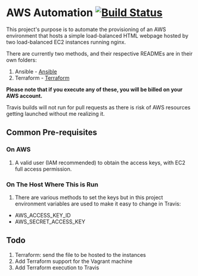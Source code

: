 # AWS Automation [![Build Status](https://travis-ci.org/adyromantika/automate.svg?branch=master)](https://travis-ci.org/adyromantika/automate)

This project's purpose is to automate the provisioning of an AWS environment that hosts a simple load-balanced HTML webpage hosted by two load-balanced EC2 instances running nginx.

There are currently two methods, and their respective READMEs are in their own folders:

1. Ansible - [Ansible](ansible/)
1. Terraform - [Terraform](terraform/)

**Please note that if you execute any of these, you will be billed on your AWS account.**

Travis builds will not run for pull requests as there is risk of AWS resources getting launched without me realizing it.

## Common Pre-requisites

### On AWS

1. A valid user (IAM recommended) to obtain the access keys, with EC2 full access permission.

### On The Host Where This is Run

1. There are various methods to set the keys but in this project environment variables are used to make it easy to change in Travis:
  - AWS_ACCESS_KEY_ID
  - AWS_SECRET_ACCESS_KEY

## Todo

1. Terraform: send the file to be hosted to the instances
1. Add Terraform support for the Vagrant machine
1. Add Terraform execution to Travis
